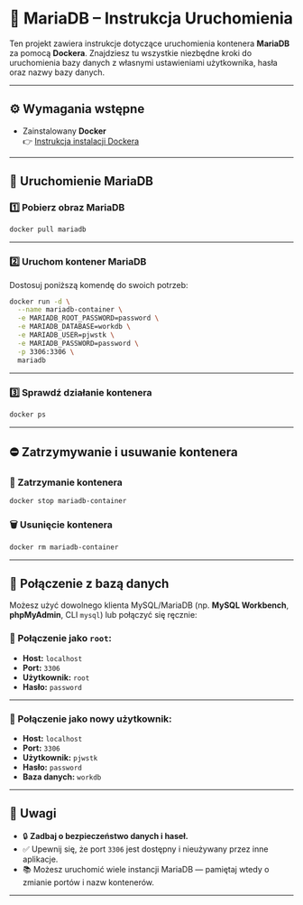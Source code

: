 # 📘 MariaDB – Instrukcja Uruchomienia

Ten projekt zawiera instrukcje dotyczące uruchomienia kontenera **MariaDB** za pomocą **Dockera**. Znajdziesz tu wszystkie niezbędne kroki do uruchomienia bazy danych z własnymi ustawieniami użytkownika, hasła oraz nazwy bazy danych.

---

## ⚙️ Wymagania wstępne

- Zainstalowany **Docker**  
  👉 [Instrukcja instalacji Dockera](https://www.docker.com/)

---

## 🚀 Uruchomienie MariaDB

### 1️⃣ Pobierz obraz MariaDB

```bash
docker pull mariadb
```

---

### 2️⃣ Uruchom kontener MariaDB

Dostosuj poniższą komendę do swoich potrzeb:

```bash
docker run -d \
  --name mariadb-container \
  -e MARIADB_ROOT_PASSWORD=password \
  -e MARIADB_DATABASE=workdb \
  -e MARIADB_USER=pjwstk \
  -e MARIADB_PASSWORD=password \
  -p 3306:3306 \
  mariadb
```

---

### 3️⃣ Sprawdź działanie kontenera

```bash
docker ps
```

---

## ⛔ Zatrzymywanie i usuwanie kontenera

### 🛑 Zatrzymanie kontenera

```bash
docker stop mariadb-container
```

### 🗑️ Usunięcie kontenera

```bash
docker rm mariadb-container
```

---

## 🔌 Połączenie z bazą danych

Możesz użyć dowolnego klienta MySQL/MariaDB (np. **MySQL Workbench**, **phpMyAdmin**, CLI `mysql`) lub połączyć się ręcznie:

### 🔐 Połączenie jako `root`:

- **Host:** `localhost`  
- **Port:** `3306`  
- **Użytkownik:** `root`  
- **Hasło:** `password`

---

### 👤 Połączenie jako nowy użytkownik:

- **Host:** `localhost`  
- **Port:** `3306`  
- **Użytkownik:** `pjwstk`  
- **Hasło:** `password`  
- **Baza danych:** `workdb`

---

## 📝 Uwagi

- 🔒 **Zadbaj o bezpieczeństwo danych i haseł.**
- ✅ Upewnij się, że port `3306` jest dostępny i nieużywany przez inne aplikacje.
- 📚 Możesz uruchomić wiele instancji MariaDB — pamiętaj wtedy o zmianie portów i nazw kontenerów.

---
